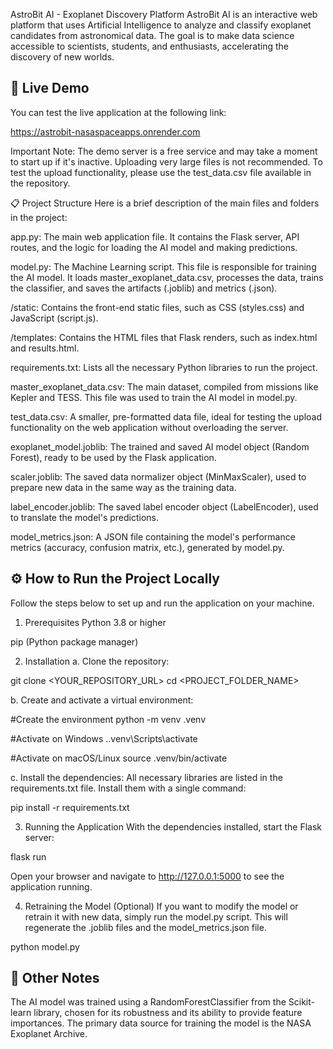 AstroBit AI - Exoplanet Discovery Platform
AstroBit AI is an interactive web platform that uses Artificial Intelligence to analyze and classify exoplanet candidates from astronomical data. The goal is to make data science accessible to scientists, students, and enthusiasts, accelerating the discovery of new worlds.

## 🚀 Live Demo
You can test the live application at the following link:

https://astrobit-nasaspaceapps.onrender.com

Important Note: The demo server is a free service and may take a moment to start up if it's inactive. Uploading very large files is not recommended. To test the upload functionality, please use the test_data.csv file available in the repository.

📋 Project Structure
Here is a brief description of the main files and folders in the project:


app.py: The main web application file. It contains the Flask server, API routes, and the logic for loading the AI model and making predictions.

model.py: The Machine Learning script. This file is responsible for training the AI model. It loads master_exoplanet_data.csv, processes the data, trains the classifier, and saves the artifacts (.joblib) and metrics (.json).

/static: Contains the front-end static files, such as CSS (styles.css) and JavaScript (script.js).

/templates: Contains the HTML files that Flask renders, such as index.html and results.html.

requirements.txt: Lists all the necessary Python libraries to run the project.

master_exoplanet_data.csv: The main dataset, compiled from missions like Kepler and TESS. This file was used to train the AI model in model.py.

test_data.csv: A smaller, pre-formatted data file, ideal for testing the upload functionality on the web application without overloading the server.

exoplanet_model.joblib: The trained and saved AI model object (Random Forest), ready to be used by the Flask application.

scaler.joblib: The saved data normalizer object (MinMaxScaler), used to prepare new data in the same way as the training data.

label_encoder.joblib: The saved label encoder object (LabelEncoder), used to translate the model's predictions.

model_metrics.json: A JSON file containing the model's performance metrics (accuracy, confusion matrix, etc.), generated by model.py.

## ⚙️ How to Run the Project Locally
Follow the steps below to set up and run the application on your machine.

1. Prerequisites
Python 3.8 or higher

pip (Python package manager)

2. Installation
a. Clone the repository:

git clone <YOUR_REPOSITORY_URL>
cd <PROJECT_FOLDER_NAME>

b. Create and activate a virtual environment:

#Create the environment
python -m venv .venv

#Activate on Windows
.\.venv\Scripts\activate

#Activate on macOS/Linux
source .venv/bin/activate

c. Install the dependencies:
All necessary libraries are listed in the requirements.txt file. Install them with a single command:

pip install -r requirements.txt

3. Running the Application
With the dependencies installed, start the Flask server:

flask run

Open your browser and navigate to http://127.0.0.1:5000 to see the application running.

4. Retraining the Model (Optional)
If you want to modify the model or retrain it with new data, simply run the model.py script. This will regenerate the .joblib files and the model_metrics.json file.

python model.py

## 📝 Other Notes
The AI model was trained using a RandomForestClassifier from the Scikit-learn library, chosen for its robustness and its ability to provide feature importances.
The primary data source for training the model is the NASA Exoplanet Archive.

